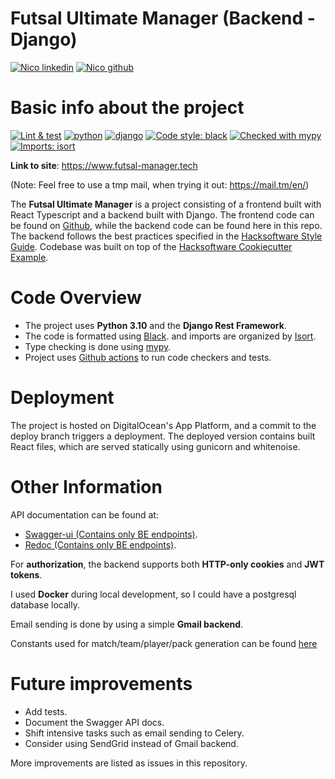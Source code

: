 # Futsal Ultimate Manager (Backend - Django)
[![Nico linkedin](https://img.shields.io/badge/LinkedIn-0077B5?style=for-the-badge&logo=linkedin&logoColor=white)](https://www.linkedin.com/in/nicolasmaskal/)
[![Nico github](https://img.shields.io/badge/GitHub-NicolasMaskal-181717.svg?style=flat&logo=github)](https://github.com/NicolasMaskal)

# Basic info about the project
[![Lint & test](https://github.com/NicolasMaskal/Futsal-Ultimate-Manager-BE/actions/workflows/django.yml/badge.svg)](https://github.com/NicolasMaskal/Futsal-Ultimate-Manager-BE/actions/workflows/django.yml)
[![python](https://img.shields.io/badge/Python-3.10-3776AB.svg?style=flat&logo=python&logoColor=white)](https://www.python.org)
[![django](https://img.shields.io/badge/Django-092E20?style=for-the-badge&logo=django&logoColor=white)](https://www.djangoproject.com)
[![Code style: black](https://img.shields.io/badge/code%20style-black-000000.svg)](https://github.com/psf/black)
[![Checked with mypy](http://www.mypy-lang.org/static/mypy_badge.svg)](http://mypy-lang.org/)
[![Imports: isort](https://img.shields.io/badge/%20imports-isort-%231674b1?style=flat&labelColor=ef8336)](https://pycqa.github.io/isort/)

**Link to site**: https://www.futsal-manager.tech 

(Note: Feel free to use a tmp mail, when trying it out: https://mail.tm/en/)

The **Futsal Ultimate Manager** is a project consisting of a frontend built with React Typescript and a backend built with Django. The frontend code can be found on [Github](https://github.com/NicolasMaskal/Futsal-Ultimate-Manager-FE), 
while the backend code can be found here in this repo. 
The backend follows the best practices specified in the 
[Hacksoftware Style Guide](https://github.com/HackSoftware/Django-Styleguide). 
Codebase was built on top of the [Hacksoftware Cookiecutter Example](https://github.com/HackSoftware/Django-Styleguide-Example).

# Code Overview
- The project uses **Python 3.10** and the **Django Rest Framework**.
- The code is formatted using [Black](https://github.com/psf/black). and imports are organized by [Isort](https://pycqa.github.io/isort/).
- Type checking is done using [mypy](http://mypy-lang.org/).
- Project uses [Github actions](https://github.com/NicolasMaskal/Futsal-Ultimate-Manager-BE/actions/workflows/django.yml) to run code checkers and tests.

# Deployment
The project is hosted on DigitalOcean's App Platform, and a commit to the deploy branch triggers a deployment. 
The deployed version contains built React files, which are served statically using gunicorn and whitenoise.

# Other Information
API documentation can be found at:
- [Swagger-ui (Contains only BE endpoints)](https://futsal-manager.tech/api/schema/swagger-ui/).
- [Redoc (Contains only BE endpoints)](https://futsal-manager.tech/api/schema/redoc/).

For **authorization**, the backend supports both **HTTP-only cookies** and **JWT tokens**.


I used **Docker** during local development, so I could have a postgresql database locally. 


Email sending is done by using a simple **Gmail backend**.

Constants used for match/team/player/pack generation can be found [here](https://github.com/NicolasMaskal/Futsal-Ultimate-Manager-BE/blob/master/src/futsal_sim/constants.py)


# Future improvements 
* Add tests.
* Document the Swagger API docs.
* Shift intensive tasks such as email sending to Celery.
* Consider using SendGrid instead of Gmail backend.

More improvements are listed as issues in this repository.
